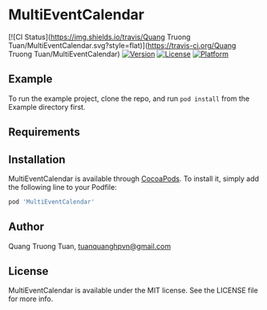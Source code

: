 # MultiEventCalendar

[![CI Status](https://img.shields.io/travis/Quang Truong Tuan/MultiEventCalendar.svg?style=flat)](https://travis-ci.org/Quang Truong Tuan/MultiEventCalendar)
[![Version](https://img.shields.io/cocoapods/v/MultiEventCalendar.svg?style=flat)](https://cocoapods.org/pods/MultiEventCalendar)
[![License](https://img.shields.io/cocoapods/l/MultiEventCalendar.svg?style=flat)](https://cocoapods.org/pods/MultiEventCalendar)
[![Platform](https://img.shields.io/cocoapods/p/MultiEventCalendar.svg?style=flat)](https://cocoapods.org/pods/MultiEventCalendar)

## Example

To run the example project, clone the repo, and run `pod install` from the Example directory first.

## Requirements

## Installation

MultiEventCalendar is available through [CocoaPods](https://cocoapods.org). To install
it, simply add the following line to your Podfile:

```ruby
pod 'MultiEventCalendar'
```

## Author

Quang Truong Tuan, tuanquanghpvn@gmail.com

## License

MultiEventCalendar is available under the MIT license. See the LICENSE file for more info.
